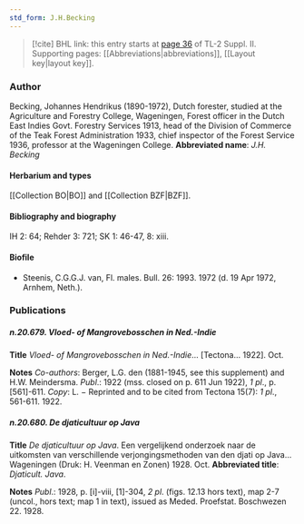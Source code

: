 ```yaml
---
std_form: J.H.Becking
---
```


> [!cite] BHL link: this entry starts at [page 36](https://www.biodiversitylibrary.org/page/33265233) of TL-2 Suppl. II.
> Supporting pages: [[Abbreviations|abbreviations]], [[Layout key|layout key]].

### Author

Becking, Johannes Hendrikus (1890-1972), Dutch forester, studied at the Agriculture and Forestry College, Wageningen, Forest officer in the Dutch East Indies Govt. Forestry Services 1913, head of the Division of Commerce of the Teak Forest Administration 1933, chief inspector of the Forest Service 1936, professor at the Wageningen College. 
**Abbreviated name**: *J.H. Becking*

#### Herbarium and types

[[Collection BO|BO]] and [[Collection BZF|BZF]].

#### Bibliography and biography

IH 2: 64; Rehder 3: 721; SK 1: 46-47, 8: xiii.

#### Biofile

- Steenis, C.G.G.J. van, Fl. males. Bull. 26: 1993. 1972 (d. 19 Apr 1972, Arnhem, Neth.).

### Publications

##### n.20.679. Vloed- of Mangrovebosschen in Ned.-Indie

**Title**
*Vloed- of Mangrovebosschen in Ned.-Indie*... \[Tectona... 1922\]. Oct.

**Notes**
*Co-authors*: Berger, L.G. den (1881-1945, see this supplement) and H.W. Meindersma.
*Publ*.: 1922 (mss. closed on p. 611 Jun 1922), *1 pl*., p. \[561\]-611. *Copy*: L. − Reprinted and to be cited from Tectona 15(7): *1 pl*., 561-611. 1922.

##### n.20.680. De djaticultuur op Java

**Title**
*De djaticultuur op Java*. Een vergelijkend onderzoek naar de uitkomsten van verschillende verjongingsmethoden van den djati op Java... Wageningen (Druk: H. Veenman en Zonen) 1928. Oct.
**Abbreviated title**: *Djaticult. Java*.

**Notes**
*Publ*.: 1928, p. \[i\]-viii, \[1\]-304, *2 pl*. (figs. 12.13 hors text), map 2-7 (uncol., hors text; map 1 in text), issued as Meded. Proefstat. Boschwezen 22. 1928.

